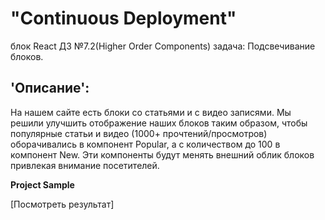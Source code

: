 # "Continuous Deployment"  
блок React ДЗ №7.2(Higher Order Components) задача: Подсвечивание блоков. 

## 'Описание':  
На нашем сайте есть блоки со статьями и с видео записями. Мы решили улучшить отображение наших блоков таким образом, чтобы популярные статьи и видео (1000+ прочтений/просмотров) оборачивались в компонент Popular, а с количеством до 100 в компонент New. Эти компоненты будут менять внешний облик блоков привлекая внимание посетителей.

**Project Sample**  

[Посмотреть результат]

